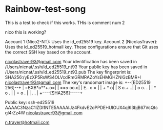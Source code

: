 # Rainbow-test-song

This is a test to check if this works.
THis is comment num 2

nico
this is working?

Account 1 (Nico2-NT): Uses the id_ed25519 key.
Account 2 (NicolasTraver): Uses the id_ed25519_hotmail key.
These configurations ensure that Git uses the correct SSH key based on the account.

nicolastraver93@gmail.com
Your identification has been saved in /Users/nicnat/.ssh/id_ed25519_nt93
Your public key has been saved in /Users/nicnat/.ssh/id_ed25519_nt93.pub
The key fingerprint is:
SHA256:/yEzXP5RsWS4OLVcdRmGRMRAZoYsEHMGHZNlGzBMR+I nicolastraver93@gmail.com
The key's randomart image is:
+--[ED25519 256]--+
|     =BXB*o**+.o=|
|      ==*o*  oo.o|
|       E..   o = |
|            + * o|
|        S  o.+ ..|
|         o o.  . |
|          * o .  |
|           = o . |
|            . .  |
+----[SHA256]-----+

Public key:
ssh-ed25519 AAAAC3NzaC1lZDI1NTE5AAAAIJz4FkdvE2oPPDEHUlOUX4q9I3bjB67VcQtcgl4rZz4W nicolastraver93@gmail.com

n.traver@hotmail.com